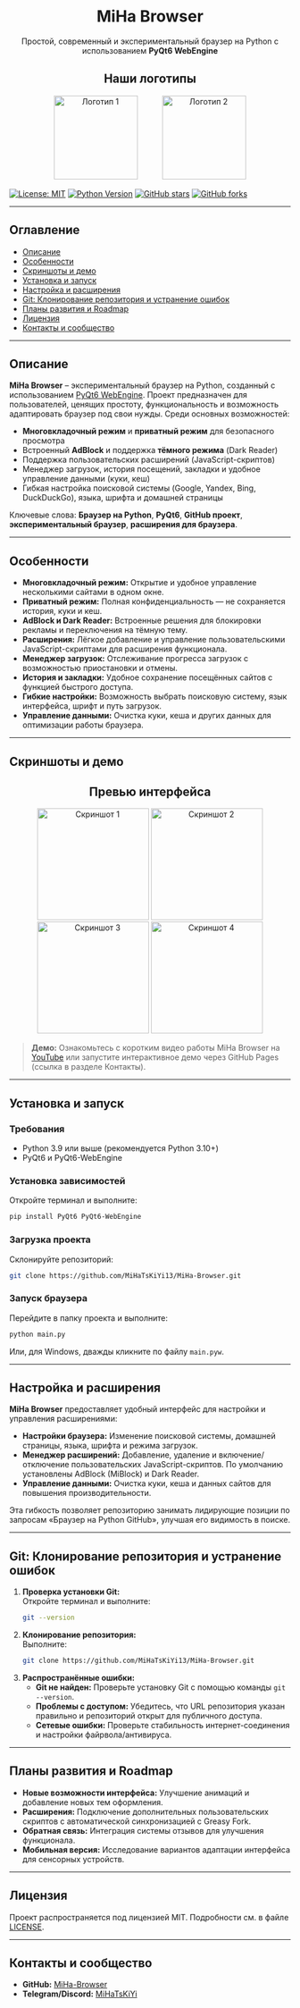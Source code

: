 <div align="center">
  <h1>MiHa Browser</h1>
  <p>Простой, современный и экспериментальный браузер на Python с использованием <strong>PyQt6 WebEngine</strong></p>
</div>

<div align="center">
  <h2>Наши логотипы</h2>
  <img src="https://github.com/user-attachments/assets/157e5338-114e-4f35-b72d-90637e0d60a5" alt="Логотип 1" width="150" style="margin: 0 20px;">
  <img src="https://github.com/user-attachments/assets/e1067a16-0b44-435c-a53d-ccfe4917a79d" alt="Логотип 2" width="150" style="margin: 0 20px;">
</div>

[![License: MIT](https://img.shields.io/badge/License-MIT-blue.svg)](LICENSE) 
[![Python Version](https://img.shields.io/badge/Python-3.9%2B-green.svg)](https://www.python.org/downloads/)
[![GitHub stars](https://img.shields.io/github/stars/MiHaTsKiYi13/MiHa-Browser.svg?style=social)](https://github.com/MiHaTsKiYi13/MiHa-Browser/stargazers)
[![GitHub forks](https://img.shields.io/github/forks/MiHaTsKiYi13/MiHa-Browser.svg?style=social)](https://github.com/MiHaTsKiYi13/MiHa-Browser/network)

---

## Оглавление

- [Описание](#описание)
- [Особенности](#особенности)
- [Скриншоты и демо](#скриншоты-и-демо)
- [Установка и запуск](#установка-и-запуск)
- [Настройка и расширения](#настройка-и-расширения)
- [Git: Клонирование репозитория и устранение ошибок](#git-клонирование-репозитория-и-устранение-ошибок)
- [Планы развития и Roadmap](#планы-развития-и-roadmap)
- [Лицензия](#лицензия)
- [Контакты и сообщество](#контакты-и-сообщество)

---

## Описание

**MiHa Browser** – экспериментальный браузер на Python, созданный с использованием [PyQt6 WebEngine](https://pypi.org/project/PyQt6-WebEngine/). Проект предназначен для пользователей, ценящих простоту, функциональность и возможность адаптировать браузер под свои нужды. Среди основных возможностей:

- **Многовкладочный режим** и **приватный режим** для безопасного просмотра
- Встроенный **AdBlock** и поддержка **тёмного режима** (Dark Reader)
- Поддержка пользовательских расширений (JavaScript-скриптов)
- Менеджер загрузок, история посещений, закладки и удобное управление данными (куки, кеш)
- Гибкая настройка поисковой системы (Google, Yandex, Bing, DuckDuckGo), языка, шрифта и домашней страницы

Ключевые слова: **Браузер на Python**, **PyQt6**, **GitHub проект**, **экспериментальный браузер**, **расширения для браузера**.

---

## Особенности

- **Многовкладочный режим:** Открытие и удобное управление несколькими сайтами в одном окне.
- **Приватный режим:** Полная конфиденциальность — не сохраняется история, куки и кеш.
- **AdBlock и Dark Reader:** Встроенные решения для блокировки рекламы и переключения на тёмную тему.
- **Расширения:** Лёгкое добавление и управление пользовательскими JavaScript-скриптами для расширения функционала.
- **Менеджер загрузок:** Отслеживание прогресса загрузок с возможностью приостановки и отмены.
- **История и закладки:** Удобное сохранение посещённых сайтов с функцией быстрого доступа.
- **Гибкие настройки:** Возможность выбрать поисковую систему, язык интерфейса, шрифт и путь загрузок.
- **Управление данными:** Очистка куки, кеша и других данных для оптимизации работы браузера.

---

## Скриншоты и демо

<div align="center">
  <h2>Превью интерфейса</h2>
  <img src="https://github.com/user-attachments/assets/7bd10a7a-202c-44a6-9aa8-b1b1aff65075" alt="Скриншот 1" width="200">
  <img src="https://github.com/user-attachments/assets/78238618-cad3-47ac-9044-da254d39a3fa" alt="Скриншот 2" width="200">
  <img src="https://github.com/user-attachments/assets/8d15212e-79fb-4e68-ad27-7cc9064fc1aa" alt="Скриншот 3" width="200">
  <img src="https://github.com/user-attachments/assets/4569f0ea-8648-4667-a25e-b3f1b82c058d" alt="Скриншот 4" width="200">
</div>

> **Демо:** Ознакомьтесь с коротким видео работы MiHa Browser на [YouTube](https://www.youtube.com/) или запустите интерактивное демо через GitHub Pages (ссылка в разделе Контакты).

---

## Установка и запуск

### Требования
- Python 3.9 или выше (рекомендуется Python 3.10+)
- PyQt6 и PyQt6-WebEngine

### Установка зависимостей
Откройте терминал и выполните:
```bash
pip install PyQt6 PyQt6-WebEngine
```

### Загрузка проекта
Склонируйте репозиторий:
```bash
git clone https://github.com/MiHaTsKiYi13/MiHa-Browser.git
```

### Запуск браузера
Перейдите в папку проекта и выполните:
```bash
python main.py
```
Или, для Windows, дважды кликните по файлу `main.pyw`.

---

## Настройка и расширения

**MiHa Browser** предоставляет удобный интерфейс для настройки и управления расширениями:
- **Настройки браузера:** Изменение поисковой системы, домашней страницы, языка, шрифта и режима загрузок.
- **Менеджер расширений:** Добавление, удаление и включение/отключение пользовательских JavaScript-скриптов. По умолчанию установлены AdBlock (MiBlock) и Dark Reader.
- **Управление данными:** Очистка куки, кеша и данных сайтов для повышения производительности.

Эта гибкость позволяет репозиторию занимать лидирующие позиции по запросам «Браузер на Python GitHub», улучшая его видимость в поиске.

---

## Git: Клонирование репозитория и устранение ошибок

1. **Проверка установки Git:**  
   Откройте терминал и выполните:
   ```bash
   git --version
   ```
2. **Клонирование репозитория:**  
   Выполните:
   ```bash
   git clone https://github.com/MiHaTsKiYi13/MiHa-Browser.git
   ```
3. **Распространённые ошибки:**  
   - **Git не найден:** Проверьте установку Git с помощью команды `git --version`.
   - **Проблемы с доступом:** Убедитесь, что URL репозитория указан правильно и репозиторий открыт для публичного доступа.
   - **Сетевые ошибки:** Проверьте стабильность интернет-соединения и настройки файрвола/антивируса.

---

## Планы развития и Roadmap

- **Новые возможности интерфейса:** Улучшение анимаций и добавление новых тем оформления.
- **Расширения:** Подключение дополнительных пользовательских скриптов с автоматической синхронизацией с Greasy Fork.
- **Обратная связь:** Интеграция системы отзывов для улучшения функционала.
- **Мобильная версия:** Исследование вариантов адаптации интерфейса для сенсорных устройств.

---

## Лицензия

Проект распространяется под лицензией MIT. Подробности см. в файле [LICENSE](LICENSE).

---

## Контакты и сообщество

- **GitHub:** [MiHa-Browser](https://github.com/MiHaTsKiYi13/MiHa-Browser)
- **Telegram/Discord:** [MiHaTsKiYi](https://t.me/mihatskiyi)
